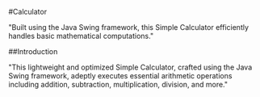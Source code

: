#Calculator

"Built using the Java Swing framework, this Simple Calculator efficiently handles basic mathematical computations."

##Introduction

"This lightweight and optimized Simple Calculator, crafted using the Java Swing framework,
adeptly executes essential arithmetic operations including addition, subtraction, multiplication, division, and more."


